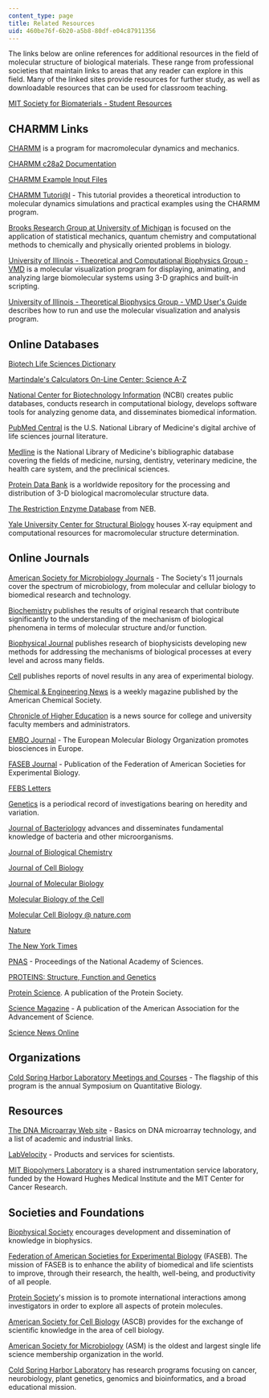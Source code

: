 ```yaml
---
content_type: page
title: Related Resources
uid: 460be76f-6b20-a5b8-80df-e04c87911356
---
```


The links below are online references for additional resources in the field of molecular structure of biological materials. These range from professional societies that maintain links to areas that any reader can explore in this field. Many of the linked sites provide resources for further study, as well as downloadable resources that can be used for classroom teaching.

[MIT Society for Biomaterials - Student Resources](http://web.mit.edu/sbm/www/students.htm)

CHARMM Links
------------

[CHARMM](http://www.charmm.org/) is a program for macromolecular dynamics and mechanics.

[CHARMM c28a2 Documentation](http://web.archive.org/web/20080820003210/http://www.lobos.nih.gov/Charmm/c28a2/)

[CHARMM Example Input Files](https://www.charmmtutorial.org/index.php/Full_example)

[CHARMM Tutori@l](http://www.ch.embnet.org/MD_tutorial/) - This tutorial provides a theoretical introduction to molecular dynamics simulations and practical examples using the CHARMM program.

[Brooks Research Group at University of Michigan](http://brooks.chem.lsa.umich.edu/) is focused on the application of statistical mechanics, quantum chemistry and computational methods to chemically and physically oriented problems in biology.

[University of Illinois - Theoretical and Computational Biophysics Group - VMD](http://www.ks.uiuc.edu/Research/vmd/) is a molecular visualization program for displaying, animating, and analyzing large biomolecular systems using 3-D graphics and built-in scripting.

[University of Illinois - Theoretical Biophysics Group - VMD User's Guide](http://www.ks.uiuc.edu/Research/vmd/current/ug/ug.html) describes how to run and use the molecular visualization and analysis program.

Online Databases
----------------

[Biotech Life Sciences Dictionary](http://life.nthu.edu.tw/~g864204/dict-search.html)

[Martindale's Calculators On-Line Center: Science A-Z](http://www.martindalecenter.com/Calculators.html)

[National Center for Biotechnology Information](http://www.ncbi.nlm.nih.gov/) (NCBI) creates public databases, conducts research in computational biology, develops software tools for analyzing genome data, and disseminates biomedical information.

[PubMed Central](http://www.pubmedcentral.nih.gov/) is the U.S. National Library of Medicine's digital archive of life sciences journal literature.

[Medline](http://www.nlm.nih.gov/databases/databases_medline.html) is the National Library of Medicine's bibliographic database covering the fields of medicine, nursing, dentistry, veterinary medicine, the health care system, and the preclinical sciences.

[Protein Data Bank](https://www.wwpdb.org/) is a worldwide repository for the processing and distribution of 3-D biological macromolecular structure data.

[The Restriction Enzyme Database](http://rebase.neb.com/rebase/) from NEB.

[Yale University Center for Structural Biology](http://www.csb.yale.edu/) houses X-ray equipment and computational resources for macromolecular structure determination.

Online Journals
---------------

[American Society for Microbiology Journals](http://journals.asm.org/) - The Society's 11 journals cover the spectrum of microbiology, from molecular and cellular biology to biomedical research and technology.

[Biochemistry](http://pubs.acs.org/journals/bichaw/index.html) publishes the results of original research that contribute significantly to the understanding of the mechanism of biological phenomena in terms of molecular structure and/or function.

[Biophysical Journal](http://www.biophysj.org/) publishes research of biophysicists developing new methods for addressing the mechanisms of biological processes at every level and across many fields.

[Cell](http://www.cell.com/) publishes reports of novel results in any area of experimental biology.

[Chemical & Engineering News](http://pubs.acs.org/cen/) is a weekly magazine published by the American Chemical Society.

[Chronicle of Higher Education](http://chronicle.com/) is a news source for college and university faculty members and administrators.

[EMBO Journal](http://www.emboj.org/) - The European Molecular Biology Organization promotes biosciences in Europe.

[FASEB Journal](http://www.fasebj.org/) - Publication of the Federation of American Societies for Experimental Biology.

[FEBS Letters](http://www.febsletters.org/)

[Genetics](http://www.genetics.org/) is a periodical record of investigations bearing on heredity and variation.

[Journal of Bacteriology](http://www.journals.asm.org/) advances and disseminates fundamental knowledge of bacteria and other microorganisms.

[Journal of Biological Chemistry](http://www.jbc.org/)

[Journal of Cell Biology](http://www.jcb.org/)

[Journal of Molecular Biology](http://www.elsevier.com/locate/issn/0022-2836)

[Molecular Biology of the Cell](http://www.molbiolcell.org/)

[Molecular Cell Biology @ nature.com](http://www.nature.com/molcellbio/index.html)

[Nature](http://www.nature.com/)

[The New York Times](http://www.nytimes.com/)

[PNAS](http://www.pnas.org/) - Proceedings of the National Academy of Sciences.

[PROTEINS: Structure, Function and Genetics](http://www.interscience.wiley.com/jpages/0887-3585/)

[Protein Science](http://www.proteinscience.org/). A publication of the Protein Society.

[Science Magazine](http://www.sciencemag.org/) - A publication of the American Association for the Advancement of Science.

[Science News Online](http://www.sciencenews.org/)

Organizations
-------------

[Cold Spring Harbor Laboratory Meetings and Courses](https://meetings.cshl.edu/meetingshome.aspx) - The flagship of this program is the annual Symposium on Quantitative Biology.

Resources
---------

[The DNA Microarray Web site](http://en.wikipedia.org/wiki/DNA_microarray) - Basics on DNA microarray technology, and a list of academic and industrial links.

[LabVelocity](http://velocitylaboratories.com/) - Products and services for scientists.

[MIT Biopolymers Laboratory](http://web.mit.edu/biopolymers/www/) is a shared instrumentation service laboratory, funded by the Howard Hughes Medical Institute and the MIT Center for Cancer Research.

Societies and Foundations
-------------------------

[Biophysical Society](http://www.biophysics.org/) encourages development and dissemination of knowledge in biophysics.

[Federation of American Societies for Experimental Biology](http://www.faseb.org/) (FASEB). The mission of FASEB is to enhance the ability of biomedical and life scientists to improve, through their research, the health, well-being, and productivity of all people.

[Protein Society](http://www.proteinsociety.org/)'s mission is to promote international interactions among investigators in order to explore all aspects of protein molecules.

[American Society for Cell Biology](http://www.ascb.org/) (ASCB) provides for the exchange of scientific knowledge in the area of cell biology.

[American Society for Microbiology](http://www.asm.org/) (ASM) is the oldest and largest single life science membership organization in the world.

[Cold Spring Harbor Laboratory](https://www.cshl.edu/) has research programs focusing on cancer, neurobiology, plant genetics, genomics and bioinformatics, and a broad educational mission.